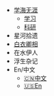 <!-- _navbar.md -->
<!-- 导航栏 -->

* [学海无涯](/学海无涯/index.md)
  * [学习](/学海无涯/学习/index.md)
  * [科研](/学海无涯/科研/index.md)
* 星河拾遗
* [白衣卿相](/白衣卿相/index.md)
* 在水伊人
* 浮生杂记
* En/中文
  * [:cn:中文](/)  
  * [:us:En](/en/)